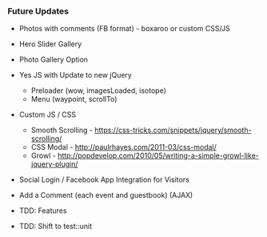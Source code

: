 ### Future Updates
* Photos with comments (FB format) - boxaroo or custom CSS/JS
* Hero Slider Gallery

* Photo Gallery Option

* Yes JS with Update to new jQuery
  - Preloader (wow, imagesLoaded, isotope)
  - Menu (waypoint, scrollTo)

* Custom JS / CSS
  - Smooth Scrolling - https://css-tricks.com/snippets/jquery/smooth-scrolling/
  - CSS Modal - http://paulrhayes.com/2011-03/css-modal/
  - Growl - http://popdevelop.com/2010/05/writing-a-simple-growl-like-jquery-plugin/

* Social Login / Facebook App Integration for Visitors
* Add a Comment (each event and guestbook) (AJAX)

* TDD: Features
* TDD: Shift to test::unit

